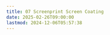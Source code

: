 ```yaml
---
title: 07 Screenprint Screen Coating
date: 2025-02-26T09:00:00
lastmod: 2024-12-06T05:57:38
---
```

